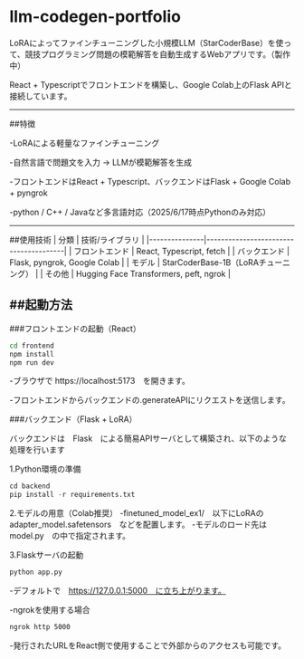 # llm-codegen-portfolio

LoRAによってファインチューニングした小規模LLM（StarCoderBase）を使って、競技プログラミング問題の模範解答を自動生成するWebアプリです。（製作中）

React + Typescriptでフロントエンドを構築し、Google Colab上のFlask APIと接続しています。

---

##特徴

-LoRAによる軽量なファインチューニング

-自然言語で問題文を入力 → LLMが模範解答を生成

-フロントエンドはReact + Typescript、バックエンドはFlask + Google Colab + pyngrok　　

-python / C++ / Javaなど多言語対応（2025/6/17時点Pythonのみ対応）　　

---

##使用技術
| 分類          | 技術/ライブラリ                        |
|---------------|---------------------------------------|
| フロントエンド  | React, Typescript, fetch              |
| バックエンド    | Flask, pyngrok, Google Colab          |
| モデル          | StarCoderBase-1B（LoRAチューニング）    |
| その他          | Hugging Face Transformers, peft, ngrok |



##起動方法
---

###フロントエンドの起動（React）

```bash
cd frontend
npm install
npm run dev
```
-ブラウザで https://localhost:5173　を開きます。

-フロントエンドからバックエンドの.generateAPIにリクエストを送信します。

###バックエンド（Flask + LoRA）

バックエンドは　Flask　による簡易APIサーバとして構築され、以下のような処理を行います

1.Python環境の準備
```python
cd backend
pip install -r requirements.txt
```

2.モデルの用意（Colab推奨）
-finetuned_model_ex1/　以下にLoRAの　adapter_model.safetensors　などを配置します。
-モデルのロード先は　model.py　の中で指定されます。

3.Flaskサーバの起動
```bash
python app.py
```
-デフォルトで　https://127.0.0.1:5000　に立ち上がります。

-ngrokを使用する場合
```bash
ngrok http 5000
```
-発行されたURLをReact側で使用することで外部からのアクセスも可能です。


